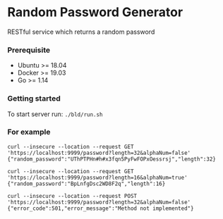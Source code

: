 # Random Password Generator
RESTful service which returns a random password

### Prerequisite
 - Ubuntu >= 18.04
 - Docker >= 19.03
 - Go >= 1.14 

### Getting started
To start server run: `./bld/run.sh`

### For example
```
curl --insecure --location --request GET 'https://localhost:9999/password?length=32&alphaNum=false'
{"random_password":"UThPTPHn#h#x3fqn5PyFwFOPxOessrsj","length":32}

curl --insecure --location --request GET 'https://localhost:9999/password?length=16&alphaNum=true'
{"random_password":"BpLnfgDsc2WD8F2q","length":16}

curl --insecure --location --request POST 'https://localhost:9999/password?length=32&alphaNum=false'
{"error_code":501,"error_message":"Method not implemented"}
```

